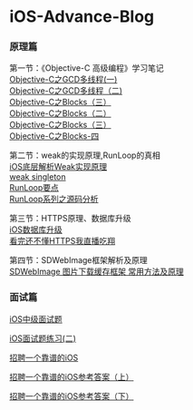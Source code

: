 # iOS-Advance-Blog

### 原理篇

第一节：《Objective-C 高级编程》学习笔记    
[Objective-C之GCD多线程(一)](https://larrycal.coding.me/2017/02/09/Objective-C之多线程/)   
[Objective-C之GCD多线程（二)](https://larrycal.coding.me/2017/02/13/Objective-C之GCD多线程（二）/)   
[Objective-C之Blocks（三）](https://larrycal.coding.me/2017/02/03/Objective-C之Blocks（三）/)   
[Objective-C之Blocks（二）](https://larrycal.coding.me/2017/01/28/Objective-C之Blocks（二）/)   
[Objective-C之Blocks（三）](https://larrycal.coding.me/2017/02/03/Objective-C之Blocks（三）/)   
[Objective-C之Blocks-四](https://larrycal.coding.me/2017/03/27/Objective-C之Blocks-四/)   

第二节：weak的实现原理,RunLoop的真相        
[iOS底层解析Weak实现原理](http://www.jianshu.com/p/13c4fb1cedea)        
[weak singleton](https://zhuanlan.zhihu.com/p/27832890)   
[RunLoop要点](http://aaaboom.com/?p=37)   
[RunLoop系列之源码分析](http://aaaboom.com/?p=34#wow1)   

第三节：HTTPS原理、数据库升级   
[iOS数据库升级](http://www.jianshu.com/p/e1bd870b4ac2)   
[看完还不懂HTTPS我直播吃翔](http://www.jianshu.com/p/ca7df01a9041)    

第四节：SDWebImage框架解析及原理      
[SDWebImage 图片下载缓存框架 常用方法及原理](http://www.jianshu.com/p/4191017c8b39)    

### 面试篇   
[iOS中级面试题](http://mrpeak.cn/ios/2016/01/07/push)  

[iOS面试题练习(二)](https://larrycal.coding.me/2017/02/27/iOS面试题-二/) 

[招聘一个靠谱的iOS](http://blog.sunnyxx.com/2015/07/04/ios-interview/)                     

[招聘一个靠谱的iOS参考答案（上）](https://github.com/ChenYilong/iOSInterviewQuestions/blob/master/01《招聘一个靠谱的iOS》面试题参考答案/《招聘一个靠谱的iOS》面试题参考答案（上）.md)    

[招聘一个靠谱的iOS参考答案（下）](https://github.com/ChenYilong/iOSInterviewQuestions/blob/master/01《招聘一个靠谱的iOS》面试题参考答案/《招聘一个靠谱的iOS》面试题参考答案（下）.md)                    


